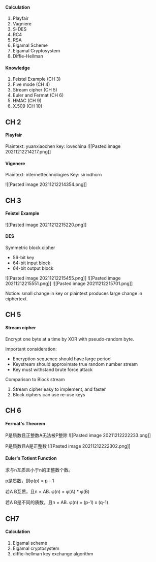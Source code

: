 #### Calculation
1. Playfair
2. Vagniere
3. S-DES
4. RC4
5. RSA
6. Elgamal Scheme
7. Elgamal Cryptosystem
8. Diffie-Hellman

#### Knowledge
1. Feistel Example (CH 3)
2. Five mode (CH 4)
3. Stream cipher (CH 5)
4. Euler and Fermat (CH 6)
5. HMAC (CH 9)
6. X.509 (CH 10)

## CH 2
#### Playfair
Plaintext: yuanxiaochen
key: lovechina
![[Pasted image 20211212214217.png]]

#### Vigenere
Plaintext: internettechnologies
Key: sirindhorn

![[Pasted image 20211212214354.png]]

## CH 3
#### Feistel Example
![[Pasted image 20211212215220.png]]

#### DES
Symmetric block cipher
- 56-bit key
- 64-bit input block
- 64-bit output block

![[Pasted image 20211212215455.png]]
![[Pasted image 20211212215551.png]]
![[Pasted image 20211212215701.png]]

Notice: small change in key or plaintext produces large change in ciphertext.

## CH 5
#### Stream cipher
Encrypt one byte at a time by XOR with pseudo-random byte.

Important consideration:
- Encryption sequence should have large period
- Keystream should approximate true random number stream
- Key must withstand brute force attack

Comparison to Block stream
1. Stream cipher easy to implement, and faster
2. Block ciphers can use re-use keys

## CH 6
#### Fermat's Theorem
P是质数且正整数A无法被P整除
![[Pasted image 20211212222233.png]]

P是质数且A是正整数
![[Pasted image 20211212222302.png]]

#### Euler's Totient Function
求与n互质且小于n的正整数个数。

p是质数，则φ(p) = p - 1

若A B互质，且n = AB. φ(n) = φ(A) \* φ(B)

若A B是不同的质数，且n = AB. φ(n) = (p-1) x (q-1)

## CH7
#### Calculation
1. Elgamal scheme
2. Elgamal cryptosystem
3. diffie-hellman key exchange algorithm